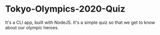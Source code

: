 # Tokyo-Olympics-2020-Quiz
It's a CLI app, built with NodeJS. It's a simple quiz so that we get to know about our olympic heroes.
